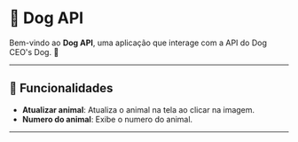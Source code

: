 # 🐺 Dog API

Bem-vindo ao **Dog API**, uma aplicação que interage com a API do Dog CEO's Dog. 🐶

---

## 🔗 Funcionalidades

- **Atualizar animal**: Atualiza o animal na tela ao clicar na imagem.
- **Numero do animal**: Exibe o numero do animal.
---
